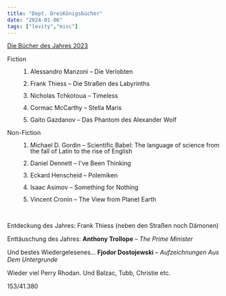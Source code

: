 ```yaml
---
title: "Dept. DreiKönigsbücher"
date: "2024-01-06"
tags: ["levity","misc"]
---
```


<a href="https://www.goodreads.com/user/year_in_books/2023/70907778" class="logo">Die Bücher des Jahres 2023</a>


Fiction

<div style="padding-left: 30px;line-height: 100%">


1. Alessandro Manzoni – Die Verlobten

2. Frank Thiess – Die Straßen des Labyrinths

3. Nicholas Tchkotoua – Timeless

4. Cormac McCarthy – Stella Maris

5. Gaito Gazdanov – Das Phantom des Alexander Wolf
</div>

Non-Fiction

<div style="padding-left: 30px;line-height: 100%">



1. Michael D. Gordin – Scientific Babel: The language of science from the fall of Latin to the rise of English

2. Daniel Dennett – I've Been Thinking

3. Eckard Henscheid – Polemiken

4. Isaac Asimov – Something for Nothing

5. Vincent Cronin – The View from Planet Earth

</div>

<br>


Entdeckung des Jahres: Frank Thiess (neben den Straßen noch Dämonen)

Enttäuschung des Jahres: **Anthony Trollope** – *The Prime Minister*  


Und bestes Wiedergelesenes...
**Fjodor Dostojewski** – *Aufzeichnungen Aus Dem Untergrunde* 


Wieder viel Perry Rhodan. Und Balzac, Tubb, Christie etc.

153/41.380